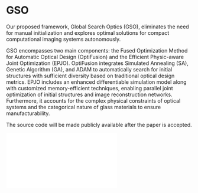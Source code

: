 # GSO
Our proposed framework, Global Search Optics (GSO), eliminates the need for manual initialization and explores optimal solutions for compact computational imaging systems autonomously.

GSO encompasses two main components: the Fused Optimization Method for Automatic Optical Design (OptiFusion) and the Efficient Physic-aware Joint Optimization (EPJO). 
OptiFusion integrates Simulated Annealing (SA), Genetic Algorithm (GA), and ADAM to automatically search for initial structures with sufficient diversity based on traditional optical design metrics. 
EPJO includes an enhanced differentiable simulation model along with customized memory-efficient techniques, enabling parallel joint optimization of initial structures and image reconstruction networks. 
Furthermore, it accounts for the complex physical constraints of optical systems and the categorical nature of glass materials to ensure manufacturability.

The source code will be made publicly available after the paper is accepted.

![image](overview.pdf)
